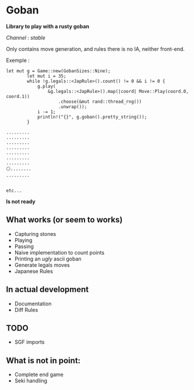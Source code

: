 # Goban

**Library to play with a rusty goban** 

*Channel : stable*

Only contains move generation, and rules there is no IA, neither
front-end.

Exemple :

```{rs}
let mut g = Game::new(GobanSizes::Nine);
        let mut i = 35;
        while !g.legals::<JapRule>().count() != 0 && i != 0 {
            g.play(
                &g.legals::<JapRule>().map(|coord| Move::Play(coord.0, coord.1))
                    .choose(&mut rand::thread_rng())
                    .unwrap());
            i -= 1;
            println!("{}", g.goban().pretty_string());
        }
```

```{bash}
.........
.........
.........
.........
.........
.........
.........
⚪........
.........


etc...
```

**Is not ready**


## What works (or seem to works)
- Capturing stones
- Playing
- Passing
- Naive implementation to count points
- Printing an *ugly* ascii goban
- Generate legals moves
- Japanese Rules

## In actual development
- Documentation
- Diff Rules

## TODO

- SGF imports

## What is not in point:
- Complete end game
- Seki handling
